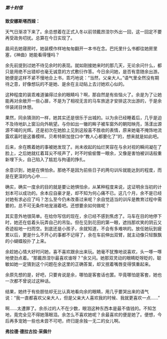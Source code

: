 ##### 第十封信

**致安娜斯塔西娅：**

天气日渐凉下来了。余总想着在正式入冬以前领戴昂涅尔外出一回，这一回定不要再受政务叨扰。总算在今日实现了。

晨间去她寝房时，她装模作样地匆匆翻开一本书在念。巴托里什么书都往她房里塞，《神曲》她能看得懂吗？

余先前提到过她不待见余时的表现。就如刚接她来时的那几天，无论余问什么，都只是用绝不出错却也毫无诚意的方式敷衍作答。今日余问她，是否有意随余出游。她便是这样不紧不慢地合上书，乖巧地说：“当然，父亲大人。”语气里全然没有期待之意，好像想玩的不是她、是余在主动贴上去讨她欢心似的。

这种程度的装乖难道骗得过余的眼睛吗？啊，那自然是有些恼火了。余是为了让她能再对余敞开一些心扉，不是为了相视无言的马车旅途才安排这次出游的，于是余佯装闭目休憩。

果然，同余猜测的一样，她其实还是很乐于出城的。以为余已经睡着后，几乎是迫不及待地趴上窗沿向外眺望。与你如出一辙的眸子被车窗外的朝阳映亮，荡漾出源源不竭的光辉。还是初次在她脸上见到这般喜不胜收的表情，原来她毫不掩饰地流露欢喜时是这番模样。贝希特斯加登口中“教人心都要化了”的，想来就是如此吧。

后来，余在瞧着她的事被她发现了。尚未收起的灿烂笑容在与余对视的瞬间凝在了脸上，之后她就红着耳尖不吱声了，时不时偷偷瞥一眼余，又像是害怕被训话般重新埋下头，自己陷入了尴尬与拘谨的挣扎。

余意识到，她是在惧怕余。那绝不是因为前些日子的两句训斥就能达到的程度，而是在更深的内心中……

确实，确实一度余的目的就是要让她惧怕余，从某种程度来说，这证明余当初的计划本可以成功的。余本应自豪才是，却不知为何心痛不已。这几个月，余不是已经对她有求必应了吗？怎么至今仍未改善过来呢？余自觉适当的训斥是教育过程中需要的，总不可无条件地宠溺着吧。还想要余如何做呢？

其实意外地很简单。在给你写信的现在，余已经不感到焦虑了。马车在目的地停下时，她还在低着头玩弄自己的吊坠。但在见到花田的第一眼，遮挡那欢笑的阴云又奇迹般地一扫而空。到底还是小孩子，余就知道，不会有多难哄的。放任她玩到疲累以后，更是什么不开心的事都不记得了，余在车前伸出双臂，就主动像只轻飘飘的小蝴蝶般扑了上来。

余趁她心情大好时问她，喜不喜欢跟余出来玩。她毫不犹豫地说喜欢，头一啄一啄地使劲点着。“那戴昂涅尔最喜欢谁呀？”余又问。她那双灵动的眼睛眨呀眨的，聪敏如她一定猜到这个问题在余这里的正确答案，却又抿着嘴唇变得慎重起来。

余原先想的是，好吧，只要肯说是余，哪怕是客套话也罢。毕竟哪怕是客套，她也一次都不曾说过这种话。

结果，她终于有些胆怯却无比认真地看向余的眼睛，用几乎要哭出来的语气说：“我一直都喜欢父亲大人，但是父亲大人喜欢我的时候、我就更喜欢一点……”

啊……太遭罪了。余杀过的人不在少数，眼泪这种东西本是最不值钱的。不知怎地，竟完全见不得她落眼泪。余怎么不喜欢她呢？余最喜欢的便是她了。便想，今后再多宠她一些也未尝不可吧，终归是余独一无二的女儿啊。

**弗拉德·德拉古拉·采佩什**

